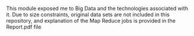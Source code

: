 This module exposed me to Big Data and the technologies associated with it. Due to size constraints, original data sets are not included in this repository, and explanation of the Map Reduce jobs is provided in the Report.pdf file
